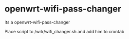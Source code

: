 # openwrt-wifi-pass-changer
Its a openwrt-wifi-pass-changer

Place script to /wrk/wifi_changer.sh and add him to crontab
